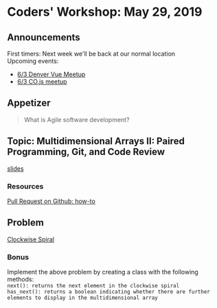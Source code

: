 # Coders' Workshop: May 29, 2019

## Announcements
First timers: Next week we'll be back at our normal location  
Upcoming events:  
* [6/3 Denver Vue Meetup](https://www.meetup.com/Denver-Vue-js-Meetup/events/ltwpwmyzhbkc/)  
* [6/3 CO.js meetup](https://www.meetup.com/Bootcampers-Collective/events/gsnwzqyzjbfb/)

  
## Appetizer

> What is Agile software development?

## Topic: Multidimensional Arrays II: Paired Programming, Git, and Code Review

[slides](https://slides.com/bbyunis/coder-s-workshop-2-5-7-9)

### Resources

[Pull Request on Github: how-to](https://yangsu.github.io/pull-request-tutorial/)

## Problem

[Clockwise Spiral](https://github.com/andy-young/Coders-Workshop/blob/master/Coding-Challenges/clockwiseSpiral/clockwiseSpiral.md)

### Bonus
Implement the above problem by creating a class with the following methods:<br>
`next(): returns the next element in the clockwise spiral`<br>
`has_next(): returns a boolean indicating whether there are further elements to display in the multidimensional array`


